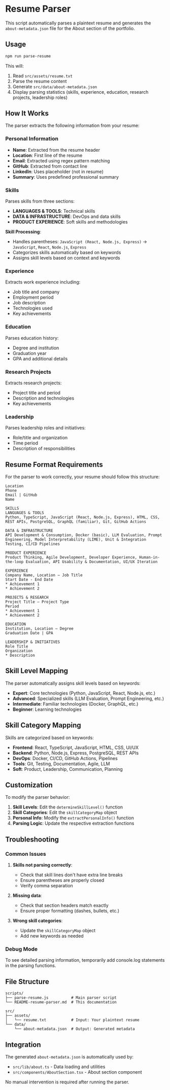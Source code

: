 # Resume Parser

This script automatically parses a plaintext resume and generates the `about-metadata.json` file for the About section of the portfolio.

## Usage

```bash
npm run parse-resume
```

This will:

1. Read `src/assets/resume.txt`
2. Parse the resume content
3. Generate `src/data/about-metadata.json`
4. Display parsing statistics (skills, experience, education, research projects, leadership roles)

## How It Works

The parser extracts the following information from your resume:

### Personal Information

- **Name**: Extracted from the resume header
- **Location**: First line of the resume
- **Email**: Extracted using regex pattern matching
- **GitHub**: Extracted from contact line
- **LinkedIn**: Uses placeholder (not in resume)
- **Summary**: Uses predefined professional summary

### Skills

Parses skills from three sections:

- **LANGUAGES & TOOLS**: Technical skills
- **DATA & INFRASTRUCTURE**: DevOps and data skills
- **PRODUCT EXPERIENCE**: Soft skills and methodologies

**Skill Processing**:

- Handles parentheses: `JavaScript (React, Node.js, Express)` → `JavaScript`, `React`, `Node.js`, `Express`
- Categorizes skills automatically based on keywords
- Assigns skill levels based on context and keywords

### Experience

Extracts work experience including:

- Job title and company
- Employment period
- Job description
- Technologies used
- Key achievements

### Education

Parses education history:

- Degree and institution
- Graduation year
- GPA and additional details

### Research Projects

Extracts research projects:

- Project title and period
- Description and technologies
- Key achievements

### Leadership

Parses leadership roles and initiatives:

- Role/title and organization
- Time period
- Description of responsibilities

## Resume Format Requirements

For the parser to work correctly, your resume should follow this structure:

```
Location
Phone
Email | GitHub
Name

SKILLS
LANGUAGES & TOOLS
Python, TypeScript, JavaScript (React, Node.js, Express), HTML, CSS, REST APIs, PostgreSQL, GraphQL (familiar), Git, GitHub Actions

DATA & INFRASTRUCTURE
API Development & Consumption, Docker (basic), LLM Evaluation, Prompt Engineering, Model Interpretability (LIME), Unit & Integration Testing, CI/CD Pipelines

PRODUCT EXPERIENCE
Product Thinking, Agile Development, Developer Experience, Human-in-the-loop Evaluation, API Usability & Documentation, UI/UX Iteration

EXPERIENCE
Company Name, Location — Job Title
Start Date - End Date
* Achievement 1
* Achievement 2

PROJECTS & RESEARCH
Project Title — Project Type
Period
* Achievement 1
* Achievement 2

EDUCATION
Institution, Location — Degree
Graduation Date | GPA

LEADERSHIP & INITIATIVES
Role Title
Organization
* Description
```

## Skill Level Mapping

The parser automatically assigns skill levels based on keywords:

- **Expert**: Core technologies (Python, JavaScript, React, Node.js, etc.)
- **Advanced**: Specialized skills (LLM Evaluation, Prompt Engineering, etc.)
- **Intermediate**: Familiar technologies (Docker, GraphQL, etc.)
- **Beginner**: Learning technologies

## Skill Category Mapping

Skills are categorized based on keywords:

- **Frontend**: React, TypeScript, JavaScript, HTML, CSS, UI/UX
- **Backend**: Python, Node.js, Express, PostgreSQL, REST APIs
- **DevOps**: Docker, CI/CD, GitHub Actions, Pipelines
- **Tools**: Git, Testing, Documentation, Agile, LLM
- **Soft**: Product, Leadership, Communication, Planning

## Customization

To modify the parser behavior:

1. **Skill Levels**: Edit the `determineSkillLevel()` function
2. **Skill Categories**: Edit the `skillCategoryMap` object
3. **Personal Info**: Modify the `extractPersonalInfo()` function
4. **Parsing Logic**: Update the respective extraction functions

## Troubleshooting

### Common Issues

1. **Skills not parsing correctly**:
   - Check that skill lines don't have extra line breaks
   - Ensure parentheses are properly closed
   - Verify comma separation

2. **Missing data**:
   - Check that section headers match exactly
   - Ensure proper formatting (dashes, bullets, etc.)

3. **Wrong skill categories**:
   - Update the `skillCategoryMap` object
   - Add new keywords as needed

### Debug Mode

To see detailed parsing information, temporarily add console.log statements in the parsing functions.

## File Structure

```
scripts/
├── parse-resume.js          # Main parser script
└── README-resume-parser.md  # This documentation

src/
├── assets/
│   └── resume.txt           # Input: Your plaintext resume
└── data/
    └── about-metadata.json  # Output: Generated metadata
```

## Integration

The generated `about-metadata.json` is automatically used by:

- `src/lib/about.ts` - Data loading and utilities
- `src/components/AboutSection.tsx` - About section component

No manual intervention is required after running the parser.
